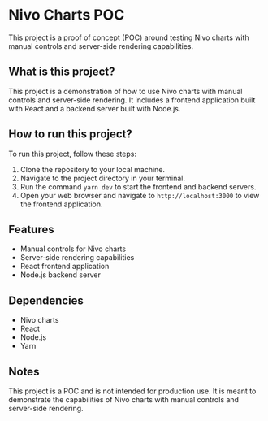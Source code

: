 # Nivo Charts POC

This project is a proof of concept (POC) around testing Nivo charts with manual controls and server-side rendering capabilities.

## What is this project?

This project is a demonstration of how to use Nivo charts with manual controls and server-side rendering. It includes a frontend application built with React and a backend server built with Node.js.

## How to run this project?

To run this project, follow these steps:

1. Clone the repository to your local machine.
2. Navigate to the project directory in your terminal.
3. Run the command `yarn dev` to start the frontend and backend servers.
4. Open your web browser and navigate to `http://localhost:3000` to view the frontend application.

## Features

* Manual controls for Nivo charts
* Server-side rendering capabilities
* React frontend application
* Node.js backend server

## Dependencies

* Nivo charts
* React
* Node.js
* Yarn

## Notes

This project is a POC and is not intended for production use. It is meant to demonstrate the capabilities of Nivo charts with manual controls and server-side rendering.
